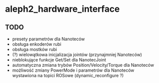 # aleph2_hardware_interface

## TODO
- presety parametrów dla Nanoteców
- obsługa enkoderów rubi
- obsługa mostków rubi
- (?) wielowątkowa inicjalizacja jointów (przynajmniej Nanoteców)
- nieblokujące funkcje Get/Set dla NanotecJoint
- automatyczna zmiana trybów Position/Velocity/Torque dla Nanoteców
- możliwość zmiany PowerMode i parametrów dla Nanoteców wystawiona na topici ROSowe (dynamic_reconfigure ?)
